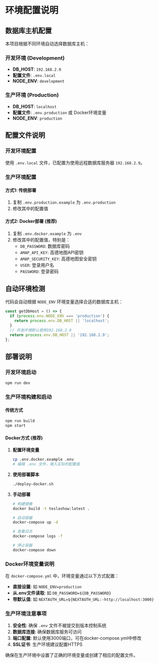 # 环境配置说明

## 数据库主机配置

本项目根据不同环境自动选择数据库主机：

### 开发环境 (Development)
- **DB_HOST**: `192.168.2.9`
- **配置文件**: `.env.local`
- **NODE_ENV**: `development`

### 生产环境 (Production)
- **DB_HOST**: `localhost`
- **配置文件**: `.env.production` 或 Docker环境变量
- **NODE_ENV**: `production`

## 配置文件说明

### 开发环境配置
使用 `.env.local` 文件，已配置为使用远程数据库服务器 `192.168.2.9`。

### 生产环境配置

#### 方式1: 传统部署
1. 复制 `.env.production.example` 为 `.env.production`
2. 修改其中的配置值

#### 方式2: Docker部署 (推荐)
1. 复制 `.env.docker.example` 为 `.env`
2. 修改其中的配置值，特别是：
   - `DB_PASSWORD`: 数据库密码
   - `AMAP_API_KEY`: 高德地图API密钥
   - `AMAP_SECURITY_KEY`: 高德地图安全密钥
   - `USER`: 登录用户名
   - `PASSWORD`: 登录密码

## 自动环境检测

代码会自动根据 `NODE_ENV` 环境变量选择合适的数据库主机：

```typescript
const getDbHost = () => {
  if (process.env.NODE_ENV === 'production') {
    return process.env.DB_HOST || 'localhost';
  }
  // 开发环境默认使用192.168.2.9
  return process.env.DB_HOST || '192.168.2.9';
};
```

## 部署说明

### 开发环境启动
```bash
npm run dev
```

### 生产环境构建和启动

#### 传统方式
```bash
npm run build
npm start
```

#### Docker方式 (推荐)

1. **配置环境变量**
   ```bash
   cp .env.docker.example .env
   # 编辑 .env 文件，填入实际的配置值
   ```

2. **使用部署脚本**
   ```bash
   ./deploy-docker.sh
   ```

3. **手动部署**
   ```bash
   # 构建镜像
   docker build -t teslashow:latest .
   
   # 启动容器
   docker-compose up -d
   
   # 查看日志
   docker-compose logs -f
   
   # 停止容器
   docker-compose down
   ```

### Docker环境变量说明

在 `docker-compose.yml` 中，环境变量通过以下方式配置：

- **直接设置**: 如 `NODE_ENV=production`
- **从.env文件读取**: 如 `DB_PASSWORD=${DB_PASSWORD}`
- **带默认值**: 如 `NEXTAUTH_URL=${NEXTAUTH_URL:-http://localhost:3000}`

### 生产环境注意事项

1. **安全性**: 确保 `.env` 文件不被提交到版本控制系统
2. **数据库连接**: 确保数据库服务可访问
3. **端口配置**: 默认使用3000端口，可在docker-compose.yml中修改
4. **SSL证书**: 生产环境建议配置HTTPS

确保在生产环境中设置了正确的环境变量或创建了相应的配置文件。